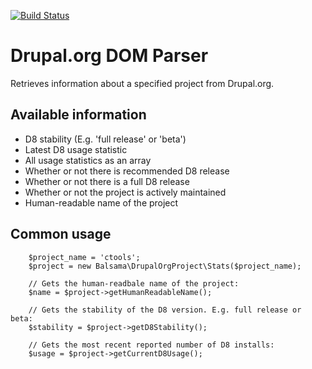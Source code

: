 [![Build Status](https://travis-ci.org/balsama/drupalorg-dom-parser.svg?branch=0.0.x)](https://travis-ci.org/balsama/drupalorg-dom-parser)

# Drupal.org DOM Parser
Retrieves information about a specified project from Drupal.org.

## Available information
* D8 stability (E.g. 'full release' or 'beta')
* Latest D8 usage statistic
* All usage statistics as an array
* Whether or not there is recommended D8 release
* Whether or not there is a full D8 release
* Whether or not the project is actively maintained
* Human-readable name of the project

## Common usage

````
    $project_name = 'ctools';
    $project = new Balsama\DrupalOrgProject\Stats($project_name);
    
    // Gets the human-readbale name of the project:
    $name = $project->getHumanReadableName();
    
    // Gets the stability of the D8 version. E.g. full release or beta:
    $stability = $project->getD8Stability();
    
    // Gets the most recent reported number of D8 installs:
    $usage = $project->getCurrentD8Usage();
````